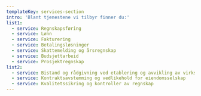 ```yaml
---
templateKey: services-section
intro: 'Blant tjenestene vi tilbyr finner du:'
list1:
  - service: Regnskapsføring
  - service: Lønn
  - service: Fakturering
  - service: Betalingsløsninger
  - service: Skattemelding og årsregnskap
  - service: Budsjettarbeid
  - service: Prosjektregnskap
list2:
  - service: Bistand og rådgivning ved etablering og avvikling av virksomhet
  - service: Kontraktsavstemming og vedlikehold for eiendomsselskap
  - service: Kvalitetssikring og kontroller av regnskap
---
```


